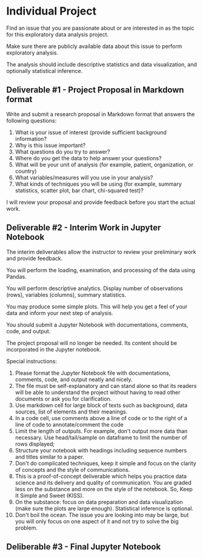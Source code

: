 # Individual Project

Find an issue that you are passionate about or are interested in as the topic for this exploratory data analysis project.

Make sure there are publicly available data about this issue to perform exploratory analysis.

The analysis should include descriptive statistics and data visualization, and optionally statistical inference.

## Deliverable #1 - Project Proposal in Markdown format

Write and submit a research proposal in Markdown format that answers the following questions:

1. What is your issue of interest (provide sufficient background information?
2. Why is this issue important?
3. What questions do you try to answer?
4. Where do you get the data to help answer your questions? 
5. What will be your unit of analysis (for example, patient, organization, or country)
6. What variables/measures will you use in your analysis?
7. What kinds of techniques you will be using (for example, summary statistics, scatter plot, bar chart, chi-squared test)? 

I will review your proposal and provide feedback before you start the actual work.

## Deliverable #2 - Interim Work in Jupyter Notebook

The interim deliverables allow the instructor to review your preliminary work and provide feedback. 

You will perform the loading, examination, and  processing of the data using Pandas.

You will perform descriptive analytics. Display number of observations (rows), variables (columns),  summary statistics.

You may produce some simple plots. This will help you get a feel of your data and inform your next step of analysis.

You should submit a Jupyter Notebook with documentations, comments, code, and output.

The project proposal will no longer be needed. Its content should be incorporated in the Jupyter notebook.

Special instructions:

1. Please format the Jupyter Notebook file with documentations, comments, code, and output neatly and nicely.
2. The file must be self-explanatory and can stand alone so that its readers will be able to understand the project without having to read other documents or ask you for clarification.
3. Use markdown cell for large block of texts such as background, data sources, list of elements and their meanings. 
4. In a code cell, use comments above a line of code or to the right of a line of code to annotate/comment the code
5. Limit the length of outputs. For example, don't output more data than necessary. Use head/tail/sample on dataframe to limit the number of rows displayed; 
6. Structure your notebook with headings including sequence numbers and titles similar to a paper.
7. Don't do complicated techniques, keep it simple and focus on the clarity of concepts and the style of communications.
8. This is a proof-of-concept deliverable which helps you practice data science and its delivery and quality of communication.  You are graded less on the substance and more on the style of the notebook. 
So, Keep It Simple and Sweet (KISS).
9. On the substance: focus on data preparation and data visualization (make sure the plots are large enough). Statistical inference is optional.  
10. Don't boil the ocean. The issue you are looking into may be large, but you will only focus on one aspect of it and not try to solve the big problem.

## Deliberable #3 - Final Jupyter Notebook



